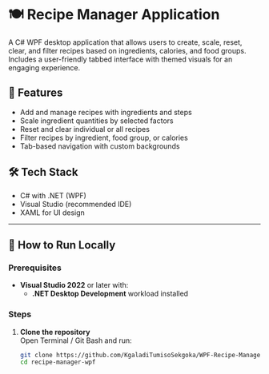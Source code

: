 # 🍽️ Recipe Manager Application

A C# WPF desktop application that allows users to create, scale, reset, clear, and filter recipes based on ingredients, calories, and food groups. Includes a user-friendly tabbed interface with themed visuals for an engaging experience.

## 📸 Features

- Add and manage recipes with ingredients and steps
- Scale ingredient quantities by selected factors
- Reset and clear individual or all recipes
- Filter recipes by ingredient, food group, or calories
- Tab-based navigation with custom backgrounds

## 🛠️ Tech Stack

- C# with .NET (WPF)
- Visual Studio (recommended IDE)
- XAML for UI design

---

## 🚀 How to Run Locally

### Prerequisites

- **Visual Studio 2022** or later with:
  - **.NET Desktop Development** workload installed

### Steps

1. **Clone the repository**  
   Open Terminal / Git Bash and run:
   ```bash
   git clone https://github.com/KgaladiTumisoSekgoka/WPF-Recipe-Manager.git
   cd recipe-manager-wpf
